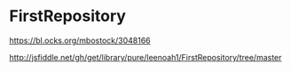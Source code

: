 # FirstRepository

https://bl.ocks.org/mbostock/3048166

http://jsfiddle.net/gh/get/library/pure/leenoah1/FirstRepository/tree/master




